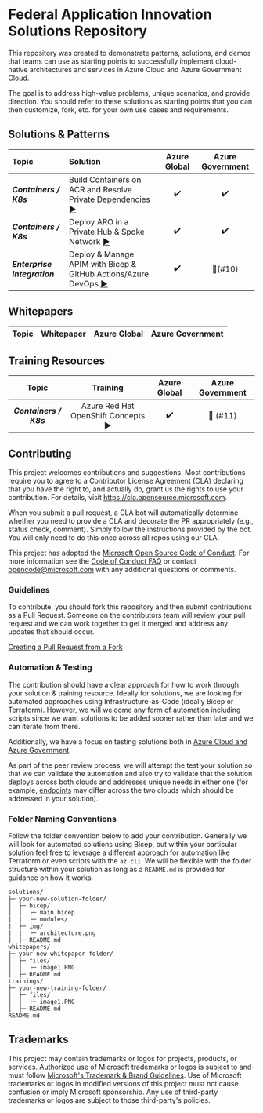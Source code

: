 # Federal Application Innovation Solutions Repository

This repository was created to demonstrate patterns, solutions, and demos that teams can use as starting points to successfully implement cloud-native architectures and services in Azure Cloud and Azure Government Cloud.

The goal is to address high-value problems, unique scenarios, and provide direction. You should refer to these solutions as starting points that you can then customize, fork, etc. for your own use cases and requirements.

## Solutions & Patterns

| Topic | Solution | Azure Global | Azure Government |
| :--------- | :--- | :----: | :----: |
| ***Containers / K8s*** | Build Containers on ACR and Resolve Private Dependencies [▶️](solutions/private-acr-tasks/README.md) | ✔️ | ✔️ |
| ***Containers / K8s*** | Deploy ARO in a Private Hub & Spoke Network [▶️](solutions/aro-hub-spoke/README.md) | ✔️ | ✔️ |
| ***Enterprise Integration*** | Deploy & Manage APIM with Bicep & GitHub Actions/Azure DevOps [▶️](solutions/apim-bicep-devops/README.md) | ✔️ | 🧪(#10) |

## Whitepapers

| Topic | Whitepaper | Azure Global | Azure Government |
| :---------: | :---: | :----: | :----: |

## Training Resources

| Topic | Training | Azure Global | Azure Government |
| :---------: | :---: | :----: | :----: |
| ***Containers / K8s*** | Azure Red Hat OpenShift Concepts ▶️ | ✔️ | 🧪 (#11) |

## Contributing

This project welcomes contributions and suggestions.  Most contributions require you to agree to a
Contributor License Agreement (CLA) declaring that you have the right to, and actually do, grant us
the rights to use your contribution. For details, visit https://cla.opensource.microsoft.com.

When you submit a pull request, a CLA bot will automatically determine whether you need to provide
a CLA and decorate the PR appropriately (e.g., status check, comment). Simply follow the instructions
provided by the bot. You will only need to do this once across all repos using our CLA.

This project has adopted the [Microsoft Open Source Code of Conduct](https://opensource.microsoft.com/codeofconduct/).
For more information see the [Code of Conduct FAQ](https://opensource.microsoft.com/codeofconduct/faq/) or
contact [opencode@microsoft.com](mailto:opencode@microsoft.com) with any additional questions or comments.

### Guidelines

To contribute, you should fork this repository and then submit contributions as a Pull Request. Someone on the contributors team will review your pull request and we can work together to get it merged and address any updates that should occur.

[Creating a Pull Request from a Fork](https://docs.github.com/en/github/collaborating-with-pull-requests/proposing-changes-to-your-work-with-pull-requests/creating-a-pull-request-from-a-fork)

### Automation & Testing

The contribution should have a clear approach for how to work through your solution & training resource. Ideally for solutions, we are looking for automated approaches using Infrastructure-as-Code (ideally Bicep or Terraform). However, we will welcome any form of automation including scripts since we want solutions to be added sooner rather than later and we can iterate from there.

Additionally, we have a focus on testing solutions both in [Azure Cloud and Azure Government](https://docs.microsoft.com/en-us/azure/azure-government/compare-azure-government-global-azure).

As part of the peer review process, we will attempt the test your solution so that we can validate the automation and also try to validate that the solution deploys across both clouds and addresses unique needs in either one (for example, [endpoints](https://docs.microsoft.com/en-us/azure/azure-government/compare-azure-government-global-azure#guidance-for-developers) may differ across the two clouds which should be addressed in your solution).

### Folder Naming Conventions

Follow the folder convention below to add your contribution. Generally we will look for automated solutions using Bicep, but within your particular solution feel free to leverage a different approach for automation like Terraform or even scripts with the `az cli`. We will be flexible with the folder structure within your solution as long as a `README.md` is provided for guidance on how it works.

```
solutions/
├─ your-new-solution-folder/
│  ├─ bicep/
│  │  ├─ main.bicep
|  |  ├─ modules/
|  ├─ img/
|  |  ├─ architecture.png
│  ├─ README.md
whitepapers/
├─ your-new-whitepaper-folder/
│  ├─ files/
│  │  ├─ image1.PNG
│  ├─ README.md
trainings/
├─ your-new-training-folder/
│  ├─ files/
│  │  ├─ image1.PNG
│  ├─ README.md
README.md
```

## Trademarks

This project may contain trademarks or logos for projects, products, or services. Authorized use of Microsoft 
trademarks or logos is subject to and must follow 
[Microsoft's Trademark & Brand Guidelines](https://www.microsoft.com/en-us/legal/intellectualproperty/trademarks/usage/general).
Use of Microsoft trademarks or logos in modified versions of this project must not cause confusion or imply Microsoft sponsorship.
Any use of third-party trademarks or logos are subject to those third-party's policies.
